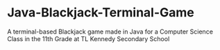 # Java-Blackjack-Terminal-Game
A terminal-based Blackjack game made in Java for a Computer Science Class in the 11th Grade at TL Kennedy Secondary School
